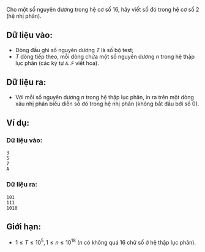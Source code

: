 Cho một số nguyên dương trong hệ cơ số $16$, hãy viết số đó trong hệ cơ số $2$ (hệ nhị phân).

## Dữ liệu vào:
- Dòng đầu ghi số nguyên dương $T$ là số bộ test;
- $T$ dòng tiếp theo, mỗi dòng chứa một số nguyên dương $n$ trong hệ thập lục phân (các ký tự `A`..`F` viết hoa).

## Dữ liệu ra:
- Với mỗi số nguyên dương $n$ trong hệ thập lục phân, in ra trên một dòng xâu nhị phân biểu diễn số đó trong hệ nhị phân (không bắt đầu bởi số $0$).

## Ví dụ:
### Dữ liệu vào:
```
3
5
7
A
```

### Dữ liệu ra:
```
101
111
1010
```

## Giới hạn:
- $1≤T≤10^5,1≤n≤10^{18}$ ($n$ có không quá $16$ chữ số ở hệ thập lục phân).
